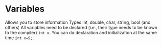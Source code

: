 # Variables

Allows you to store information
Types int, double, char, string, bool (and others)
All variables need to be declared (i.e., their type needs to be known to the compiler) `int x`.
You can do declaration and initialization at the same time `int x=5;`.
